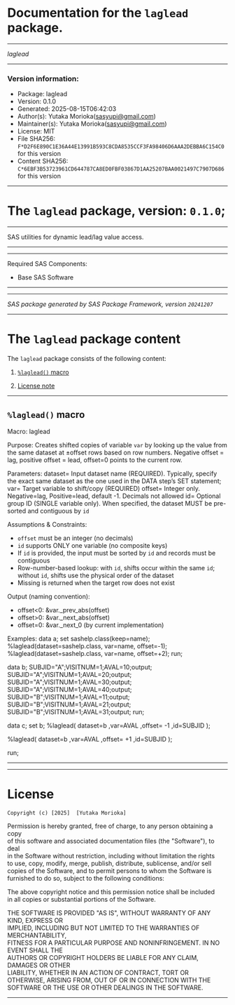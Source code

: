 ﻿# Documentation for the `laglead` package.
  
----------------------------------------------------------------
 
 *laglead* 
  
----------------------------------------------------------------
 
### Version information:
  
- Package: laglead
- Version: 0.1.0
- Generated: 2025-08-15T06:42:03
- Author(s): Yutaka Morioka(sasyupi@gmail.com)
- Maintainer(s): Yutaka Morioka(sasyupi@gmail.com)
- License: MIT
- File SHA256: `F*D2F6E890C1E36A44E13991B593C8CDA8535CCF3FA98406D6AAA2DEBBA6C154C0` for this version
- Content SHA256: `C*6EBF3B53723961CD644787CA8ED0FBF03867D1AA25207BAA0021497C7907D686` for this version
  
---
 
# The `laglead` package, version: `0.1.0`;
  
---
 
SAS utilities for dynamic lead/lag value access.
  
---
 
  
---
 
Required SAS Components: 
  - Base SAS Software
  
---
 
 
--------------------------------------------------------------------
 
*SAS package generated by SAS Package Framework, version `20241207`*
 
--------------------------------------------------------------------
 
# The `laglead` package content
The `laglead` package consists of the following content:
 
1. [`%laglead()` macro ](#laglead-macros-1 )
  
 
2. [License note](#license)
  
---
 
## `%laglead()` macro <a name="laglead-macros-1"></a> ######

Macro: laglead

Purpose:
  Creates shifted copies of variable `var` by looking up the value from the
  same dataset at ±offset rows  based on row numbers. Negative offset = lag,
  positive offset = lead, offset=0 points to the current row.

Parameters:
  dataset=  Input dataset name (REQUIRED). Typically, specify the exact same
            dataset as the one used in the  DATA step’s SET statement;
  var=      Target variable to shift/copy (REQUIRED)
  offset=   Integer only. Negative=lag, Positive=lead, default -1. Decimals not allowed
  id=       Optional group ID (SINGLE variable only). When specified, the dataset
            MUST be pre-sorted and contiguous by `id`

Assumptions & Constraints:
  - `offset` must be an integer (no decimals)
  - `id` supports ONLY one variable (no composite keys)
  - If `id` is provided, the input must be sorted by `id` and records must be contiguous
  - Row-number-based lookup: with `id`, shifts occur within the same `id`;
    without `id`, shifts use the physical order of the dataset
  - Missing is returned when the target row does not exist

Output (naming convention):
  - offset<0:  &var._prev_abs(offset)
  - offset>0:  &var._next_abs(offset)
  - offset=0:  &var._next_0 (by current implementation)

Examples:
  data a;
    set sashelp.class(keep=name);
    %laglead(dataset=sashelp.class, var=name, offset=-1);
    %laglead(dataset=sashelp.class, var=name, offset=+2);
  run;

data b;
SUBJID="A";VISITNUM=1;AVAL=10;output;
SUBJID="A";VISITNUM=1;AVAL=20;output;
SUBJID="A";VISITNUM=1;AVAL=30;output;
SUBJID="A";VISITNUM=1;AVAL=40;output;
SUBJID="B";VISITNUM=1;AVAL=11;output;
SUBJID="B";VISITNUM=1;AVAL=21;output;
SUBJID="B";VISITNUM=1;AVAL=31;output;
run;

data c;
set b;
%laglead(
dataset=b
,var=AVAL
,offset= -1
,id=SUBJID
);

%laglead(
dataset=b
,var=AVAL
,offset= +1
,id=SUBJID
);

run;

  
---
 
  
---
 
# License <a name="license"></a> ######
 
	Copyright (c) [2025]  [Yutaka Morioka]

Permission is hereby granted, free of charge, to any person obtaining a copy   
of this software and associated documentation files (the "Software"), to deal    
in the Software without restriction, including without limitation the rights   
to use, copy, modify, merge, publish, distribute, sublicense, and/or sell   
copies of the Software, and to permit persons to whom the Software is   
furnished to do so, subject to the following conditions:                      
                                                                                
The above copyright notice and this permission notice shall be included       
in all copies or substantial portions of the Software.                        
                                                                                
THE SOFTWARE IS PROVIDED "AS IS", WITHOUT WARRANTY OF ANY KIND, EXPRESS OR    
IMPLIED, INCLUDING BUT NOT LIMITED TO THE WARRANTIES OF MERCHANTABILITY,      
FITNESS FOR A PARTICULAR PURPOSE AND NONINFRINGEMENT. IN NO EVENT SHALL THE   
AUTHORS OR COPYRIGHT HOLDERS BE LIABLE FOR ANY CLAIM, DAMAGES OR OTHER        
LIABILITY, WHETHER IN AN ACTION OF CONTRACT, TORT OR OTHERWISE, ARISING FROM, 
OUT OF OR IN CONNECTION WITH THE SOFTWARE OR THE USE OR OTHER DEALINGS IN THE 
SOFTWARE.
  
---
 
